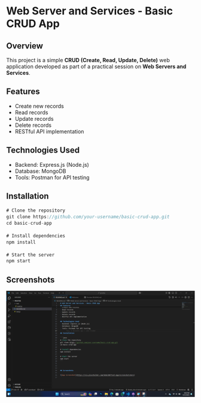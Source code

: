 # Web Server and Services - Basic CRUD App

## Overview
This project is a simple **CRUD (Create, Read, Update, Delete)** web application developed as part of a practical session on **Web Servers and Services**.

## Features
- Create new records
- Read records
- Update records
- Delete records
- RESTful API implementation

## Technologies Used
- Backend: Express.js (Node.js)
- Database: MongoDB
- Tools: Postman for API testing

## Installation

```java
# Clone the repository
git clone https://github.com/your-username/basic-crud-app.git
cd basic-crud-app

# Install dependencies
npm install

# Start the server
npm start
```



## Screenshots

![App Screenshot](./folder/screen1.png)
